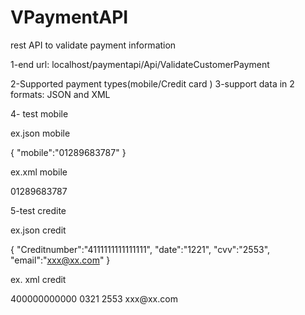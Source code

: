 # VPaymentAPI
rest API to validate payment information 

1-end url:
 localhost/paymentapi/Api/ValidateCustomerPayment
 
 2-Supported payment types(mobile/Credit card )
 3-support data in 2 formats: JSON and XML 

 
4- test mobile

ex.json mobile

 {
    "mobile":"01289683787"
 }

ex.xml mobile

<?xml version="1.0" encoding="utf-8"?>
<request>
<mobile>01289683787</mobile>
</request>


5-test credite

ex.json credit

{
"Creditnumber":"4111111111111111",
"date":"1221",
"cvv":"2553",
"email":"xxx@xx.com"
}


ex. xml credit
<?xml version="1.0" encoding="utf-8"?>
<request>
<Creditnumber>400000000000</Creditnumber>
<date>0321</date>
<cvv>2553</cvv>
<email>xxx@xx.com</email>
</request>

